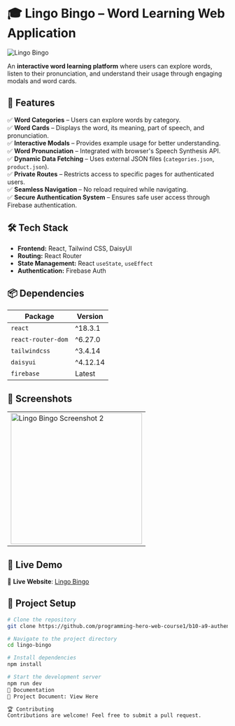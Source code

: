 # 🎓 Lingo Bingo – Word Learning Web Application

![Lingo Bingo](https://i.ibb.co.com/jdb1S07/ss.jpg)

An **interactive word learning platform** where users can explore words, listen to their pronunciation, and understand their usage through engaging modals and word cards.

## 📌 Features

✅ **Word Categories** – Users can explore words by category.  
✅ **Word Cards** – Displays the word, its meaning, part of speech, and pronunciation.  
✅ **Interactive Modals** – Provides example usage for better understanding.  
✅ **Word Pronunciation** – Integrated with browser's Speech Synthesis API.  
✅ **Dynamic Data Fetching** – Uses external JSON files (`categories.json`, `product.json`).  
✅ **Private Routes** – Restricts access to specific pages for authenticated users.  
✅ **Seamless Navigation** – No reload required while navigating.  
✅ **Secure Authentication System** – Ensures safe user access through Firebase authentication.  

## 🛠️ Tech Stack

- **Frontend:** React, Tailwind CSS, DaisyUI  
- **Routing:** React Router  
- **State Management:** React `useState`, `useEffect`  
- **Authentication:** Firebase Auth  

## 📦 Dependencies

| Package             | Version  |
|---------------------|----------|
| `react`            | ^18.3.1  |
| `react-router-dom` | ^6.27.0  |
| `tailwindcss`      | ^3.4.14  |
| `daisyui`          | ^4.12.14 |
| `firebase`         | Latest   |

## 📸 Screenshots  

<div align="center">
  <table>
    <tr>
      <td><img src="https://i.ibb.co.com/4wR0MH9m/dd.jpg" width="300" alt="Lingo Bingo Screenshot 2"></td>
    </tr>
  </table>
</div>

## 🚀 Live Demo  

🔗 **Live Website**: [Lingo Bingo](https://b10-a9-authentication.web.app/)  

## 📂 Project Setup

```bash
# Clone the repository
git clone https://github.com/programming-hero-web-course1/b10-a9-authentication-alazim-star.git

# Navigate to the project directory
cd lingo-bingo

# Install dependencies
npm install

# Start the development server
npm run dev
📜 Documentation
📄 Project Document: View Here

🏆 Contributing
Contributions are welcome! Feel free to submit a pull request.


